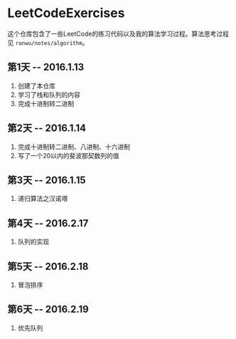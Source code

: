# LeetCodeExercises

这个仓库包含了一些LeetCode的练习代码以及我的算法学习过程。算法思考过程见 `ranwu/notes/algorithm`。

## 第1天 -- 2016.1.13

1. 创建了本仓库
2. 学习了栈和队列的内容
3. 完成十进制转二进制

## 第2天 -- 2016.1.14

1. 完成十进制转二进制、八进制、十六进制
2. 写了一个20以内的斐波那契数列的值

## 第3天 -- 2016.1.15

1. 递归算法之汉诺塔

## 第4天 -- 2016.2.17

1. 队列的实现 

## 第5天 -- 2016.2.18

1. 冒泡排序

## 第6天 -- 2016.2.19
1. 优先队列

